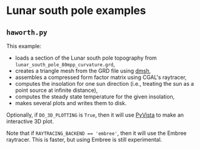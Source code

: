 # Lunar south pole examples

## `haworth.py`

This example:

- loads a section of the Lunar south pole topography from
  `lunar_south_pole_80mpp_curvature.grd`,
- creates a triangle mesh from the GRD file using
  [dmsh](https://pypi.org/project/dmsh/),
- assembles a compressed form factor matrix using CGAL's raytracer,
- computes the insolation for one sun direction (i.e., treating
  the sun as a point source at infinite distance),
- computes the steady state temperature for the given insolation,
- makes several plots and writes them to disk.

Optionally, if `DO_3D_PLOTTING` is `True`, then it will use
[PyVista](https://www.pyvista.org/) to make an interactive 3D plot.

Note that if `RAYTRACING_BACKEND == 'embree'`, then it will use the
Embree raytracer. This is faster, but using Embree is still
experimental.
